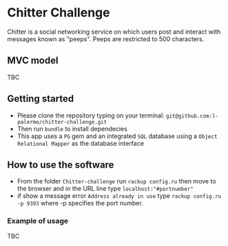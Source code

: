 # Chitter Challenge

Chitter is a social networking service on which users post and interact with messages known as "peeps".
Peeps are restricted to 500 characters.

## MVC model

TBC

## Getting started

* Please clone the repository typing on your terminal: `git@github.com:l-palermo/chitter-challenge.git`
* Then run `bundle` to install dependecies
* This app uses a `PG` gem and an integrated `SQL` database using a `Object Relational Mapper` as the database interface

## How to use the software

* From the folder `Chitter-challenge` run `rackup config.ru` then move to the browser and in the URL line type `localhost:"#portnumber"`
* if show a message error `Address already in use` type `rackup config.ru -p 9393` where -p specifies the port number.

### Example of usage

TBC